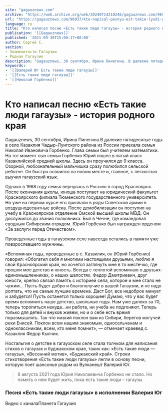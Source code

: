 ```yaml
---
site: "gagauznews.com"
archive: "https://web.archive.org/web/20240714210246/gagauznews.com/96937/kto-napisal-pesnyu-est-takie-lyudi-gagauzy-istoriya-rodnogo-kraya.html"
url: "https://gagauznews.com/96937/kto-napisal-pesnyu-est-takie-lyudi-gagauzy-istoriya-rodnogo-kraya.html"
language: ru
title: "Кто написал песню «Есть такие люди гагаузы» - история родного края"
publication: '[[Gagauznews]]'
published: '2021-09-30T15:00:17+00:00'
author: Сергей С.
section:
- Знаменитости Гагаузии
- Родная Гагаузия
description: "Gagauznews, 30 сентября, Ирина Пинегина. В далекие пятидесятые годы в село Казаклия Чадыр-Лунгского района из России приехала семья Николая Ивановича Горбенко. Глава семьи был учителем математики. На тот момент сын семьи Горбенко Юрий пошел в пятый класс Казаклийской средней школы. Здесь он проучился до 9 класса. Озорной, любознательный мальчишка сразу полюбился сельской ребятне. Он быстро освоился на новом месте и, главное, с легкостью выучил гагаузский язык. Однако в 1968 году семья вернулась в Россию в город Красноярск. После окончания школы, юноша поступает на юридический факультет Красноярского филиала Тюменского государственного университета. Но уже на первом курсе его призвали в ряды Советской […]"
keywords:
- '[[Валерий Юг Есть такие люди гагаузы]]'
- '[[Есть такие люди гагаузы]]'
- '[[Николай Горбенко]]'
---
```


# Кто написал песню «Есть такие люди гагаузы» - история родного края

Gagauznews, 30 сентября, Ирина Пинегина.В далекие пятидесятые годы в село Казаклия Чадыр-Лунгского района из России приехала семья Николая Ивановича Горбенко. Глава семьи был учителем математики. На тот момент сын семьи Горбенко Юрий пошел в пятый класс Казаклийской средней школы. Здесь он проучился до 9 класса. Озорной, любознательный мальчишка сразу полюбился сельской ребятне. Он быстро освоился на новом месте и, главное, с легкостью выучил гагаузский язык.

Однако в 1968 году семья вернулась в Россию в город Красноярск. После окончания школы, юноша поступает на юридический факультет Красноярского филиала Тюменского государственного университета. Но уже на первом курсе его призвали в ряды Советской армии в воздушнодесантные войска. После демобилизации он поступил на учебу в Красноярское отделение Омской высшей школы МВД. Он дослужился до звания полковника. Был в Чечне, где командовал сводным Сибирским отрядом. Юрий Горбенко был награжден орденом «За заслуги перед Отечеством».

Проведенные годы в гагаузском селе навсегда остались в памяти уже повзрослевшего мужчины.

«Вспоминая годы, проведенные в с. Казаклия, он (Юрий Горбенко) говорил: «Обогатил себя я многими настоящими друзьями, люблю я свой Красноярский край, но хочется заглянуть мне в то местечко, где прошли мое детство и юность. Всегда с теплотой вспоминаю о друзьях-единомышленниках, о наших шалостях. Федор Дмитриевич, друг юности, крепко связал память с историей села, которое и мне стало не чужим… Пусть будет добро и благополучие в вашей Гагаузии, и не надо роптать, что не самые лучшие времена. Даст Бог, все недоброе минует и забудется! Пусть останется только хорошее! Думаю, что у вас будет время вспомнить наше детство, школьные годы. Нам уже далеко за 70, теперь торопиться некуда…ни работа, ни учеба не подгоняют. Теперь только для детей и внуков живем, но и о себе есть время поразмышлять. Так что низкий поклон вам из Сибири, берегов могучей реки Енисей. Поклон всем нашим знакомым, односельчанам и одноклассникам, всем, кто меня помнит», — отмечает краевед с. Казаклия Федор Кылчик.

Ностальгия о детстве в гагаузском селе стала толчком для написания стихов о гагаузах и буджакском крае, таких как: «Есть такие люди — гагаузы», «Весенний мотив», «Буджакский край». Строки стихотворения «Есть такие люди гагаузы» легли в основу песни, которую поет шансонье родом из Вулканешт Валерий Юг.

> 8 августа 2021 года Юрия Николаевича Горбенко не стало. Но память о нем будет жить, пока есть такие люди – гагаузы.

### Песня «Есть такие люди гагаузы» в исполнении Валерия Юг

Видео с каналаПланета Гагаузия